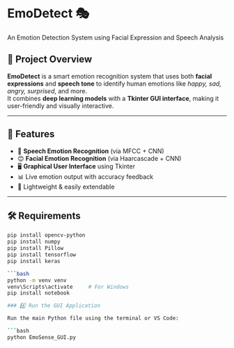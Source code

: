 # EmoDetect 🎭  
An Emotion Detection System using Facial Expression and Speech Analysis

## 🚀 Project Overview

**EmoDetect** is a smart emotion recognition system that uses both **facial expressions** and **speech tone** to identify human emotions like *happy, sad, angry, surprised*, and more.  
It combines **deep learning models** with a **Tkinter GUI interface**, making it user-friendly and visually interactive.

---

## 🧠 Features

- 🎤 **Speech Emotion Recognition** (via MFCC + CNN)
- 😊 **Facial Emotion Recognition** (via Haarcascade + CNN)
- 🖥️ **Graphical User Interface** using Tkinter
- 📊 Live emotion output with accuracy feedback
- 📁 Lightweight & easily extendable

---
## 🛠 Requirements



```bash
pip install opencv-python
pip install numpy
pip install Pillow
pip install tensorflow
pip install keras

```bash
python -m venv venv
venv\Scripts\activate     # For Windows
pip install notebook

### 4️⃣ Run the GUI Application

Run the main Python file using the terminal or VS Code:

```bash
python EmoSense_GUI.py



